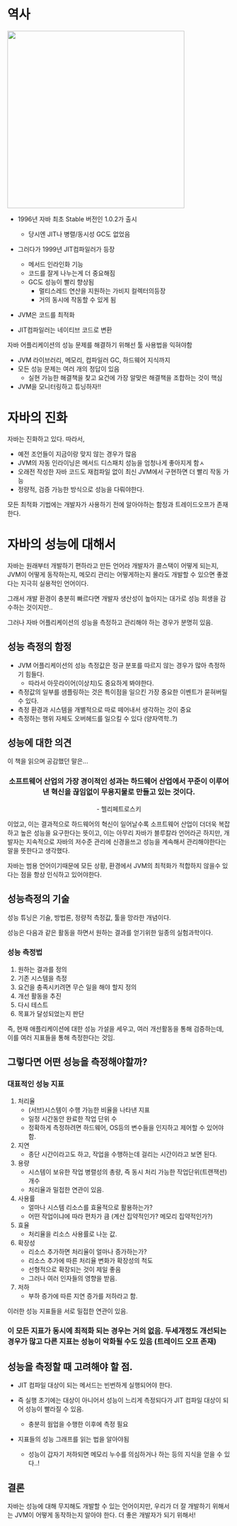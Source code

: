 
# 역사
<img src="https://github.com/JHPrk/HelloWorldie/assets/23393661/b12bae3c-f743-4604-88a1-f422626b7ffc" width="400">

- 1996년 자바 최초 Stable 버전인 1.0.2가 출시
  - 당시엔 JIT나 병렬/동시성 GC도 없었음
- 그러다가 1999년 JIT컴파일러가 등장
  - 메서드 인라인화 기능
  - 코드를 잘게 나누는게 더 중요해짐
  - GC도 성능이 빨리 향상됨
    - 멀티스레드 연산을 지원하는 가비지 컬렉터의등장
    - 거의 동시에 작동할 수 있게 됨

- JVM은 코드를 최적화

- JIT컴파일러는 네이티브 코드로 변환

자바 어플리케이션의 성능 문제를 해결하기 위해선 툴 사용법을 익혀야함

- JVM 라이브러리, 메모리, 컴파일러 GC, 하드웨어 지식까지
- 모든 성능 문제는 여러 개의 정답이 있음
    - 실현 가능한 해결책을 찾고 요건에 가장 알맞은 해결책을 조합하는 것이 핵심
- JVM을 모니터링하고 튜닝하자!!

# 자바의 진화

자바는 진화하고 있다. 따라서,
- 예전 조언들이 지금이랑 맞지 않는 경우가 많음
- JVM의 자동 인라이닝은 메서드 디스패치 성능을 엄청나게 좋아지게 함ㅅ
- 오래전 작성한 자바 코드도 재컴파일 없이 최신 JVM에서 구현하면 더 빨리 작동 가능
- 정량적, 검증 가능한 방식으로 성능을 다뤄야한다.

모든 최적화 기법에는 개발자가 사용하기 전에 알아야하는 함정과 트레이드오프가 존재한다.

# 자바의 성능에 대해서
자바는 원래부터 개발하기 편하라고 만든 언어라 개발자가 콜스택이 어떻게 되는지, JVM이 어떻게 동작하는지, 메모리 관리는 어떻게하는지 몰라도 개발할 수 있으면 좋겠다는 지극히 실용적인 언어이다.

그래서 개발 환경이 충분히 빠르다면 개발자 생산성이 높아지는 대가로 성능 희생을 감수하는 것이지만.. 

그러나 자바 어플리케이션의 성능을 측정하고 관리해야 하는 경우가 분명히 있음.

## 성능 측정의 함정
- JVM 어플리케이션의 성능 측정값은 정규 분포를 따르지 않는 경우가 많아 측정하기 힘들다.
  - 따라서 아웃라이어(이상치)도 중요하게 봐야한다.
- 측정값의 일부를 샘플링하는 것은 특이점을 일으킨 가장 중요한 이벤트가 묻혀버릴 수 있다.
- 측정 환경과 시스템을 개별적으로 따로 떼어내서 생각하는 것이 중요
- 측정하는 행위 자체도 오버헤드를 일으킬 수 있다 (양자역학..?)

## 성능에 대한 의견
이 책을 읽으며 공감했던 말은...
<center> <h3>소프트웨어 산업의 가장 경이적인 성과는 하드웨어 산업에서 꾸준이 이루어낸 혁신을 끊임없이 무용지물로 만들고 있는 것이다. </h3> - 헬리페트로스키</center>

이었고, 이는 결과적으로 하드웨어의 혁신이 일어날수록 소프트웨어 산업이 더더욱 복잡하고 높은 성능을 요구한다는 뜻이고, 이는 아무리 자바가 블루칼라 언어라곤 하지만, 개발자는 지속적으로 자바의 저수준 관리에 신경을쓰고 성능을 계속해서 관리해야한다는 말을 뜻한다고 생각했다.

자바는 범용 언어이기때문에 모든 상황, 환경에서 JVM의 최적화가 적합하지 않을수 있다는 점을 항상 인식하고 있어야한다.

## 성능측정의 기술
성능 튜닝은 기술, 방법론, 정량적 측정값, 툴을 망라한 개념이다.

성능은 다음과 같은 활동을 하면서 원하는 결과를 얻기위한 일종의 실험과학이다.
### 성능 측정법
1. 원하는 결과를 정의
2. 기존 시스템을 측정
3. 요건을 충족시키려면 무슨 일을 해야 할지 정의
4. 개선 활동을 추진
5. 다시 테스트
6. 목표가 달성되었는지 판단

즉, 현재 애플리케이션에 대한 성능 가설을 세우고, 여러 개선활동을 통해 검증하는데, 이를 여러 지표들을 통해 측정한다는 것임.

## 그렇다면 어떤 성능을 측정해야할까?
### 대표적인 성능 지표
1. 처리율
   - (서브)시스템이 수행 가능한 비율을 나타낸 지표
   - 일정 시간동안 완료한 작업 단위 수
   - 정확하게 측정하려면 하드웨어, OS등의 변수들을 인지하고 제어할 수 있어야함.
2. 지연
   - 종단 시간이라고도 하고, 작업을 수행하는데 걸리는 시간이라고 보면 된다.
3. 용량
   - 시스템이 보유한 작업 병렬성의 총량, 즉 동시 처리 가능한 작업단위(트랜잭션) 개수
   - 처리율과 밀접한 연관이 있음.
4. 사용률
   - 얼마나 시스템 리소스를 효율적으로 활용하는가?
   - 어떤 작업이냐에 따라 편차가 큼 (계산 집약적인가? 메모리 집약적인가?)
5. 효율
   - 처리율을 리소스 사용률로 나눈 값.
6. 확장성
   - 리소스 추가하면 처리율이 얼마나 증가하는가?
   - 리소스 추가에 따른 처리율 변화가 확장성의 척도
   - 선형적으로 확장되는 것이 제일 좋음
   - 그러나 여러 인자들의 영향을 받음.
7. 저하
   - 부하 증가에 따른 지연 증가를 저하라고 함.

이러한 성능 지표들을 서로 밀접한 연관이 있음.

### 이 모든 지표가 동시에 최적화 되는 경우는 거의 없음. 두세개정도 개선되는 경우가 많고 다른 지표는 성능이 악화될 수도 있음 (트레이드 오프 존재)

## 성능을 측정할 때 고려해야 할 점.
- JIT 컴파일 대상이 되는 메서드는 빈번하게 실행되어야 한다.
- 즉 실행 초기에는 대상이 아니어서 성능이 느리게 측정되다가 JIT 컴파일 대상이 되어 성능이 빨라질 수 있음.
   - 충분히 웜업을 수행한 이후에 측정 필요

- 지표들의 성능 그래프를 읽는 법을 알아야됨
  - 성능이 갑자기 저하되면 메모리 누수를 의심하거나 하는 등의 지식을 얻을 수 있다..!
   
## 결론
자바는 성능에 대해 무지해도 개발할 수 있는 언어이지만, 우리가 더 잘 개발하기 위해서는 JVM이 어떻게 동작하는지 알아야 한다. 더 좋은 개발자가 되기 위해서!





